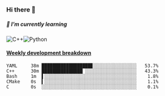 ### Hi there 👋

##### 🌱 I’m currently learning

![C++](https://img.shields.io/badge/-C++-00599C?style=flat-square&logo=c)![Python](https://img.shields.io/badge/-Python-black?style=flat-square&logo=Python)


<!-- waka-box start -->
#### <a href="https://gist.github.com/bf274261b4c8553e17fc709dfc3cfa97" target="_blank">Weekly development breakdown</a>
```text
YAML   	 38m ██████████████████▊░░░░░░░░░░░░░░░░   53.7% 
C++    	 30m ███████████████▏░░░░░░░░░░░░░░░░░░░   43.3% 
Bash   	 1m  ▌░░░░░░░░░░░░░░░░░░░░░░░░░░░░░░░░░░    1.8% 
CMake  	 0s  ▍░░░░░░░░░░░░░░░░░░░░░░░░░░░░░░░░░░    1.1% 
C      	 0s  ░░░░░░░░░░░░░░░░░░░░░░░░░░░░░░░░░░░    0.1% 
```
<!-- Powered by https://github.com/YouEclipse/waka-box-go . -->
<!-- waka-box end -->



<!--
**KomoreKalu/KomoreKalu** is a ✨ _special_ ✨ repository because its `README.md` (this file) appears on your GitHub profile.

Here are some ideas to get you started:

- 🔭 I’m currently working on ...
- 🌱 I’m currently learning ...
- 👯 I’m looking to collaborate on ...
- 🤔 I’m looking for help with ...
- 💬 Ask me about ...
- 📫 How to reach me: ...
- 😄 Pronouns: ...
- ⚡ Fun fact: ...
-->
